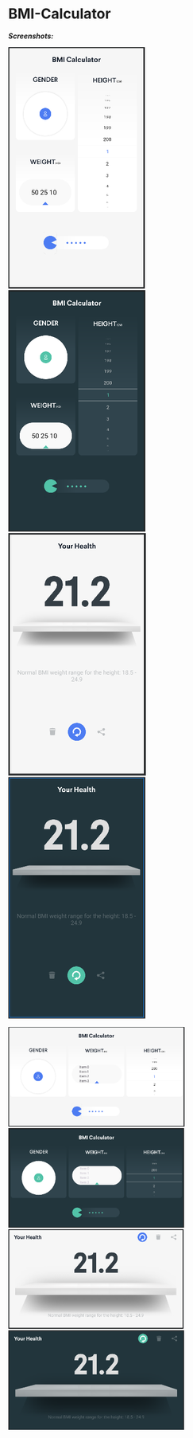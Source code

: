 # BMI-Calculator

***Screenshots:***

<img src="ss/BMI-1-Day-Vertical.PNG"/><img src="ss/BMI-1-Night-Vertical.PNG"/>
<img src="ss/BMI-2-Day-Verticle.PNG"/><img src="ss/BMI-2-Night-Verticle.PNG"/>

<img src="ss/BMI-1-Day-Horizontal.PNG" height="200"/><img src="ss/BMI-1-Night-Horizontal.PNG" height="200"/>
<img src="ss/BMI-2-Day-Horizontal.PNG" height="200"/><img src="ss/BMI-2-Night-Horizontal.PNG" height="200"/>
